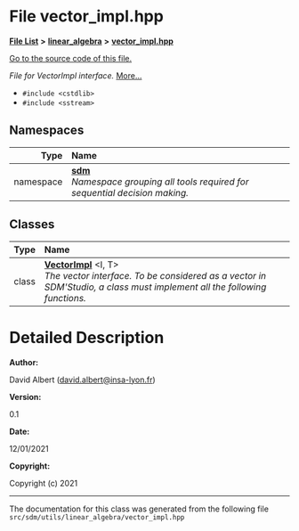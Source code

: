 
<NavBar active_item_id="2"/>

# File vector\_impl.hpp


[**File List**](files.md) **>** [**linear\_algebra**](dir_f6794c324212297d566732725cbf26ea.md) **>** [**vector\_impl.hpp**](vector__impl_8hpp.md)

[Go to the source code of this file.](vector__impl_8hpp_source.md)

_File for VectorImpl interface._ [More...](#detailed-description)

* `#include <cstdlib>`
* `#include <sstream>`









## Namespaces

| Type | Name |
| ---: | :--- |
| namespace | [**sdm**](namespacesdm.md) <br>_Namespace grouping all tools required for sequential decision making._  |

## Classes

| Type | Name |
| ---: | :--- |
| class | [**VectorImpl**](classsdm_1_1VectorImpl.md) &lt;I, T&gt;<br>_The vector interface. To be considered as a vector in SDM'Studio, a class must implement all the following functions._  |













# Detailed Description




**Author:**

David Albert ([david.albert@insa-lyon.fr](mailto:david.albert@insa-lyon.fr)) 




**Version:**

0.1 




**Date:**

12/01/2021




**Copyright:**

Copyright (c) 2021 




    

------------------------------
The documentation for this class was generated from the following file `src/sdm/utils/linear_algebra/vector_impl.hpp`